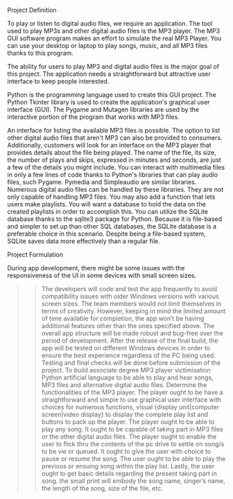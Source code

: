 Project Definition

To play or listen to digital audio files, we require an application. The tool used to play MP3s and other digital audio files is the MP3 player. The MP3 GUI software program makes an effort to simulate the real MP3 Player. You can use your desktop or laptop to play songs, music, and all MP3 files thanks to this program. 
 
The ability for users to play MP3 and digital audio files is the major goal of this project. The application needs a straightforward but attractive user interface to keep people interested. 
 
Python is the programming language used to create this GUI project. The Python Tkinter library is used to create the application's graphical user interface (GUI). The Pygame and Mutagen libraries are used by the interactive portion of the program that works with MP3 files. 
 
An interface for listing the available MP3 files is possible. The option to list other digital audio files that aren't MP3 can also be provided to consumers. Additionally, customers will look for an interface on the MP3 player that provides details about the file being played. The name of the file, its size, the number of plays and skips, expressed in minutes and seconds, are just a few of the details you might include. 
You can interact with multimedia files in only a few lines of code thanks to Python's libraries that can play audio files, such Pygame. Pymedia and Simpleaudio are similar libraries. Numerous digital audio files can be handled by these libraries. They are not only capable of handling MP3 files. You may also add a function that lets users make playlists. You will want a database to hold the data on the created playlists in order to accomplish this. You can utilize the SQLite database thanks to the sqlite3 package for Python.
Because it is file-based and simpler to set up than other SQL databases, the SQLite database is a preferable choice in this scenario. Despite being a file-based system, SQLite saves data more effectively than a regular file. 

Project Formulation

During app development, there might be some issues with the responsiveness of the UI in some devices with small screen sizes. 
>> The developers will code and test the app frequently to avoid compatibility issues with older Windows versions with various screen sizes. 
>> The team members would not limit themselves in terms of creativity. However, keeping in mind the limited amount of time available for completion, the app won’t be having additional features other than the ones specified above. 
>> The overall app structure will be made robust and bug-free over the period of development. 
>> After the release of the final build, the app will be tested on different Windows devices in order to ensure the best experience regardless of the PC being used. 
>> Testing and final checks will be done before submission of the project. 
>> To build associate degree MP3 player victimisation Python artificial language to be able to play and hear songs, MP3 files and alternative digital audio files.
>> Determine the functionalities of the MP3 player.
>> The player ought to be have a straightforward and simple to use graphical user interface with choices for numerous functions, visual {display unit|computer screen|video display} to display the complete play list and buttons to pack up the player.
>> The player ought to be able to play any song. It ought to be capable of taking part in MP3 files or the other digital audio files.
>> The player ought to enable the user to flick thru the contents of the pc drive to settle on song/s to be vie or queued.
>> It ought to give the user with choice to pause or resume the song.
>> The user ought to be able to play the previous or ensuing song within the play list.
>> Lastly, the user ought to get basic details regarding the present taking part in song. the small print will embody the song name, singer’s name, the length of the song, size of the file, etc.
